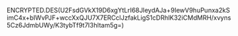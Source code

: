ENCRYPTED.DES(U2FsdGVkX19D6xgYtLrI68JleydAJa+9IewV9huPunxa2kSimC4x+bIWvPJF+wccXxQJU7X7ERCclJzfakLigS1cDRhlK32iCMdMRH/xvyns5Cz6JdmbUWy/K3tybTf9t7I3hltam5g=)

